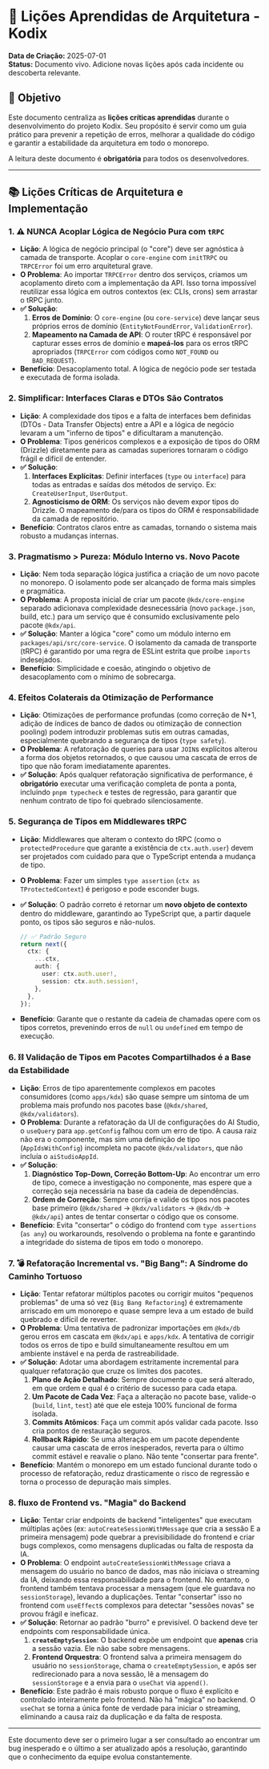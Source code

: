 # 📖 Lições Aprendidas de Arquitetura - Kodix

**Data de Criação:** 2025-07-01  
**Status:** Documento vivo. Adicione novas lições após cada incidente ou descoberta relevante.

## 🎯 Objetivo

Este documento centraliza as **lições críticas aprendidas** durante o desenvolvimento do projeto Kodix. Seu propósito é servir como um guia prático para prevenir a repetição de erros, melhorar a qualidade do código e garantir a estabilidade da arquitetura em todo o monorepo.

A leitura deste documento é **obrigatória** para todos os desenvolvedores.

---

## 📚 Lições Críticas de Arquitetura e Implementação

### 1. ⚠️ NUNCA Acoplar Lógica de Negócio Pura com `tRPC`

- **Lição**: A lógica de negócio principal (o "core") deve ser agnóstica à camada de transporte. Acoplar o `core-engine` com `initTRPC` ou `TRPCError` foi um erro arquitetural grave.
- **O Problema**: Ao importar `TRPCError` dentro dos serviços, criamos um acoplamento direto com a implementação da API. Isso torna impossível reutilizar essa lógica em outros contextos (ex: CLIs, crons) sem arrastar o tRPC junto.
- **✅ Solução**:
  1. **Erros de Domínio**: O `core-engine` (ou `core-service`) deve lançar seus próprios erros de domínio (`EntityNotFoundError`, `ValidationError`).
  2. **Mapeamento na Camada de API**: O router tRPC é responsável por capturar esses erros de domínio e **mapeá-los** para os erros tRPC apropriados (`TRPCError` com códigos como `NOT_FOUND` ou `BAD_REQUEST`).
- **Benefício**: Desacoplamento total. A lógica de negócio pode ser testada e executada de forma isolada.

### 2. Simplificar: Interfaces Claras e DTOs São Contratos

- **Lição**: A complexidade dos tipos e a falta de interfaces bem definidas (DTOs - Data Transfer Objects) entre a API e a lógica de negócio levaram a um "inferno de tipos" e dificultaram a manutenção.
- **O Problema**: Tipos genéricos complexos e a exposição de tipos do ORM (Drizzle) diretamente para as camadas superiores tornaram o código frágil e difícil de entender.
- **✅ Solução**:
  1. **Interfaces Explícitas**: Definir interfaces (`type` ou `interface`) para todas as entradas e saídas dos métodos de serviço. Ex: `CreateUserInput`, `UserOutput`.
  2. **Agnosticismo de ORM**: Os serviços não devem expor tipos do Drizzle. O mapeamento de/para os tipos do ORM é responsabilidade da camada de repositório.
- **Benefício**: Contratos claros entre as camadas, tornando o sistema mais robusto a mudanças internas.

### 3. Pragmatismo > Pureza: Módulo Interno vs. Novo Pacote

- **Lição**: Nem toda separação lógica justifica a criação de um novo pacote no monorepo. O isolamento pode ser alcançado de forma mais simples e pragmática.
- **O Problema**: A proposta inicial de criar um pacote `@kdx/core-engine` separado adicionava complexidade desnecessária (novo `package.json`, build, etc.) para um serviço que é consumido exclusivamente pelo pacote `@kdx/api`.
- **✅ Solução**: Manter a lógica "core" como um módulo interno em `packages/api/src/core-service`. O isolamento da camada de transporte (tRPC) é garantido por uma regra de ESLint estrita que proíbe `imports` indesejados.
- **Benefício**: Simplicidade e coesão, atingindo o objetivo de desacoplamento com o mínimo de sobrecarga.

### 4. Efeitos Colaterais da Otimização de Performance

- **Lição**: Otimizações de performance profundas (como correção de N+1, adição de índices de banco de dados ou otimização de connection pooling) podem introduzir problemas sutis em outras camadas, especialmente quebrando a segurança de tipos (`type safety`).
- **O Problema**: A refatoração de queries para usar `JOIN`s explícitos alterou a forma dos objetos retornados, o que causou uma cascata de erros de tipo que não foram imediatamente aparentes.
- **✅ Solução**: Após qualquer refatoração significativa de performance, é **obrigatório** executar uma verificação completa de ponta a ponta, incluindo `pnpm typecheck` e testes de regressão, para garantir que nenhum contrato de tipo foi quebrado silenciosamente.

### 5. Segurança de Tipos em Middlewares tRPC

- **Lição**: Middlewares que alteram o contexto do tRPC (como o `protectedProcedure` que garante a existência de `ctx.auth.user`) devem ser projetados com cuidado para que o TypeScript entenda a mudança de tipo.
- **O Problema**: Fazer um simples `type assertion` (`ctx as TProtectedContext`) é perigoso e pode esconder bugs.
- **✅ Solução**: O padrão correto é retornar um **novo objeto de contexto** dentro do middleware, garantindo ao TypeScript que, a partir daquele ponto, os tipos são seguros e não-nulos.

  ```typescript
  // ✅ Padrão Seguro
  return next({
    ctx: {
      ...ctx,
      auth: {
        user: ctx.auth.user!,
        session: ctx.auth.session!,
      },
    },
  });
  ```

- **Benefício**: Garante que o restante da cadeia de chamadas opere com os tipos corretos, prevenindo erros de `null` ou `undefined` em tempo de execução.

### 6. ⛓️ Validação de Tipos em Pacotes Compartilhados é a Base da Estabilidade

- **Lição**: Erros de tipo aparentemente complexos em pacotes consumidores (como `apps/kdx`) são quase sempre um sintoma de um problema mais profundo nos pacotes base (`@kdx/shared`, `@kdx/validators`).
- **O Problema**: Durante a refatoração da UI de configurações do AI Studio, o `useQuery` para `app.getConfig` falhou com um erro de tipo. A causa raiz não era o componente, mas sim uma definição de tipo (`AppIdsWithConfig`) incompleta no pacote `@kdx/validators`, que não incluía o `aiStudioAppId`.
- **✅ Solução**:
  1.  **Diagnóstico Top-Down, Correção Bottom-Up**: Ao encontrar um erro de tipo, comece a investigação no componente, mas espere que a correção seja necessária na base da cadeia de dependências.
  2.  **Ordem de Correção**: Sempre corrija e valide os tipos nos pacotes base primeiro (`@kdx/shared` -> `@kdx/validators` -> `@kdx/db` -> `@kdx/api`) antes de tentar consertar o código que os consome.
- **Benefício**: Evita "consertar" o código do frontend com `type assertions` (`as any`) ou workarounds, resolvendo o problema na fonte e garantindo a integridade do sistema de tipos em todo o monorepo.

### 7. 💣 Refatoração Incremental vs. "Big Bang": A Síndrome do Caminho Tortuoso

- **Lição**: Tentar refatorar múltiplos pacotes ou corrigir muitos "pequenos problemas" de uma só vez (`Big Bang Refactoring`) é extremamente arriscado em um monorepo e quase sempre leva a um estado de build quebrado e difícil de reverter.
- **O Problema**: Uma tentativa de padronizar importações em `@kdx/db` gerou erros em cascata em `@kdx/api` e `apps/kdx`. A tentativa de corrigir todos os erros de tipo e build simultaneamente resultou em um ambiente instável e na perda de rastreabilidade.
- **✅ Solução**: Adotar uma abordagem estritamente incremental para qualquer refatoração que cruze os limites dos pacotes.
  1.  **Plano de Ação Detalhado**: Sempre documente o que será alterado, em que ordem e qual é o critério de sucesso para cada etapa.
  2.  **Um Pacote de Cada Vez**: Faça a alteração no pacote base, valide-o (`build`, `lint`, `test`) até que ele esteja 100% funcional de forma isolada.
  3.  **Commits Atômicos**: Faça um commit após validar cada pacote. Isso cria pontos de restauração seguros.
  4.  **Rollback Rápido**: Se uma alteração em um pacote dependente causar uma cascata de erros inesperados, reverta para o último commit estável e reavalie o plano. Não tente "consertar para frente".
- **Benefício**: Mantém o monorepo em um estado funcional durante todo o processo de refatoração, reduz drasticamente o risco de regressão e torna o processo de depuração mais simples.

### 8. fluxo de Frontend vs. "Magia" do Backend

- **Lição**: Tentar criar endpoints de backend "inteligentes" que executam múltiplas ações (ex: `autoCreateSessionWithMessage` que cria a sessão E a primeira mensagem) pode quebrar a previsibilidade do frontend e criar bugs complexos, como mensagens duplicadas ou falta de resposta da IA.
- **O Problema**: O endpoint `autoCreateSessionWithMessage` criava a mensagem do usuário no banco de dados, mas não iniciava o streaming da IA, deixando essa responsabilidade para o frontend. No entanto, o frontend também tentava processar a mensagem (que ele guardava no `sessionStorage`), levando a duplicações. Tentar "consertar" isso no frontend com `useEffect`s complexos para detectar "sessões novas" se provou frágil e ineficaz.
- **✅ Solução**: Retornar ao padrão "burro" e previsível. O backend deve ter endpoints com responsabilidade única.
  1.  **`createEmptySession`**: O backend expõe um endpoint que **apenas** cria a sessão vazia. Ele não sabe sobre mensagens.
  2.  **Frontend Orquestra**: O frontend salva a primeira mensagem do usuário no `sessionStorage`, chama o `createEmptySession`, e após ser redirecionado para a nova sessão, lê a mensagem do `sessionStorage` e a envia para o `useChat` via `append()`.
- **Benefício**: Este padrão é mais robusto porque o fluxo é explícito e controlado inteiramente pelo frontend. Não há "mágica" no backend. O `useChat` se torna a única fonte de verdade para iniciar o streaming, eliminando a causa raiz da duplicação e da falta de resposta.

---

Este documento deve ser o primeiro lugar a ser consultado ao encontrar um bug inesperado e o último a ser atualizado após a resolução, garantindo que o conhecimento da equipe evolua constantemente.
